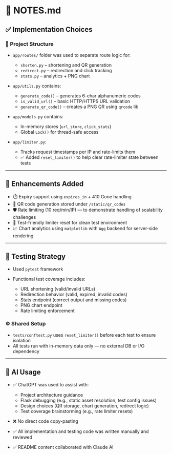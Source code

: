 
# 📝 NOTES.md

## ✅ Implementation Choices

### 📁 Project Structure

* `app/routes/` folder was used to separate route logic for:

  * `shorten.py` – shortening and QR generation
  * `redirect.py` – redirection and click tracking
  * `stats.py` – analytics + PNG chart

* `app/utils.py` contains:

  * `generate_code()` – generates 6-char alphanumeric codes
  * `is_valid_url()` – basic HTTP/HTTPS URL validation
  * `generate_qr_code()` – creates a PNG QR using `qrcode` lib

* `app/models.py` contains:

  * In-memory stores (`url_store`, `click_stats`)
  * Global `Lock()` for thread-safe access

* `app/limiter.py`:

  * Tracks request timestamps per IP and rate-limits them
  * ✅ Added `reset_limiter()` to help clear rate-limiter state between tests

---

## 🧠 Enhancements Added

* ⏱️ Expiry support using `expires_in` + 410 Gone handling
* 📸 QR code generation stored under `/static/qr_codes`
* 🛡️ Rate limiting (10 req/min/IP) — to demonstrate handling of scalability challenges
* 🔁 Test-friendly limiter reset for clean test environment
* 📈 Chart analytics using `matplotlib` with `Agg` backend for server-side rendering

---

## 🧪 Testing Strategy

* Used `pytest` framework
* Functional test coverage includes:

  * URL shortening (valid/invalid URLs)
  * Redirection behavior (valid, expired, invalid codes)
  * Stats endpoint (correct output and missing codes)
  * PNG chart endpoint
  * Rate limiting enforcement

### ⚙️ Shared Setup

* `tests/conftest.py` uses `reset_limiter()` before each test to ensure isolation
* All tests run with in-memory data only — no external DB or I/O dependency

---

## 🤖 AI Usage

* ✅ ChatGPT was used to assist with:

  * Project architecture guidance
  * Flask debugging (e.g., static asset resolution, test config issues)
  * Design choices (QR storage, chart generation, redirect logic)
  * Test coverage brainstorming (e.g., rate limiter resets)

* ❌ No direct code copy-pasting

* ✅ All implementation and testing code was written manually and reviewed

* ✅ README content collaborated with Claude AI



